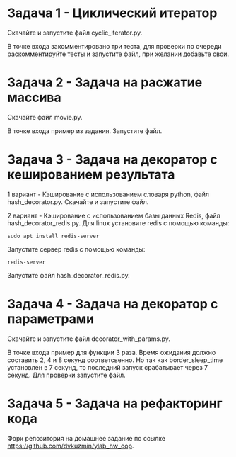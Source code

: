 # **Задача 1 - Циклический итератор**

Скачайте и запустите файл cyclic_iterator.py.

В точке входа закомментировано три теста, для проверки по очереди
раскомментируйте тесты и запустите файл, при желании добавьте свои.

# **Задача 2 - Задача на расжатие массива**

Скачайте файл movie.py.

В точке входа пример из задания. Запустите файл.

# **Задача 3 - Задача на декоратор с кешированием результата**

1 вариант - Кэширование с использованием словаря python, файл hash_decorator.py.
Скачайте и запустите файл.

2 вариант - Кэширование с использованием базы данных Redis, 
файл hash_decorator_redis.py. Для linux установите redis с помощью команды:

`sudo apt install redis-server`

Запустите сервер redis с помощью команды:

`redis-server`

Запустите файл hash_decorator_redis.py.

# **Задача 4 - Задача на декоратор с параметрами**

Скачайте и запустите файл decorator_with_params.py.

В точке входа пример для функции 3 раза. Время ожидания должно составить 2, 4 и 8 секунд
соответсвенно. Но так как border_sleep_time установлен в 7 секунд, то последний запуск 
срабатывает через 7 секунд. Для проверки запустите файл.

# **Задача 5 - Задача на рефакторинг кода**

Форк репозитория на домашнее задание по ссылке 
https://github.com/dvkuzmin/ylab_hw_oop.
